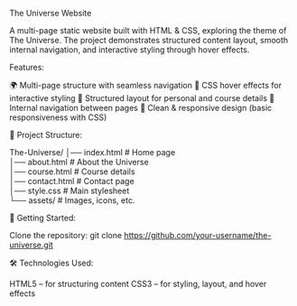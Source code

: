 The Universe Website

A multi-page static website built with HTML & CSS, exploring the theme of The Universe. The project demonstrates structured content layout, smooth internal navigation, and interactive styling through hover effects.

Features:

🌍 Multi-page structure with seamless navigation
🎨 CSS hover effects for interactive styling
📑 Structured layout for personal and course details
🔗 Internal navigation between pages
💫 Clean & responsive design (basic responsiveness with CSS)

📂 Project Structure:

The-Universe/
│── index.html        # Home page  
│── about.html        # About the Universe  
│── course.html       # Course details  
│── contact.html      # Contact page  
│── style.css         # Main stylesheet  
└── assets/           # Images, icons, etc.  

🚀 Getting Started:

Clone the repository: git clone https://github.com/your-username/the-universe.git

🛠️ Technologies Used:

HTML5 – for structuring content
CSS3 – for styling, layout, and hover effects
